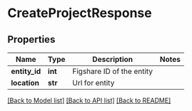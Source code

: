# CreateProjectResponse

## Properties
Name | Type | Description | Notes
------------ | ------------- | ------------- | -------------
**entity_id** | **int** | Figshare ID of the entity | 
**location** | **str** | Url for entity | 

[[Back to Model list]](../README.md#documentation-for-models) [[Back to API list]](../README.md#documentation-for-api-endpoints) [[Back to README]](../README.md)



